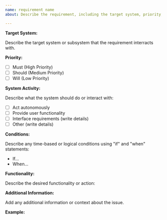 ```yaml
---
name: requirement name
about: Describe the requirement, including the target system, priority, system activity, conditions, and functionality.

---
```


**Target System:**

Describe the target system or subsystem that the requirement interracts with.

**Priority:**

- [ ] Must (High Priority)
- [ ] Should (Medium Priority)
- [ ] Will (Low Priority)

**System Activity:**

Describe what the system should do or interact with:

- [ ] Act autonomously
- [ ] Provide user functionality
- [ ] Interface requirements (write details)
- [ ] Other (write details)

**Conditions:**

Describe any time-based or logical conditions using "if" and "when" statements:

- If...
- When...

**Functionality:**

Describe the desired functionality or action:

**Additional Information:**

Add any additional information or context about the issue.

**Example:**
